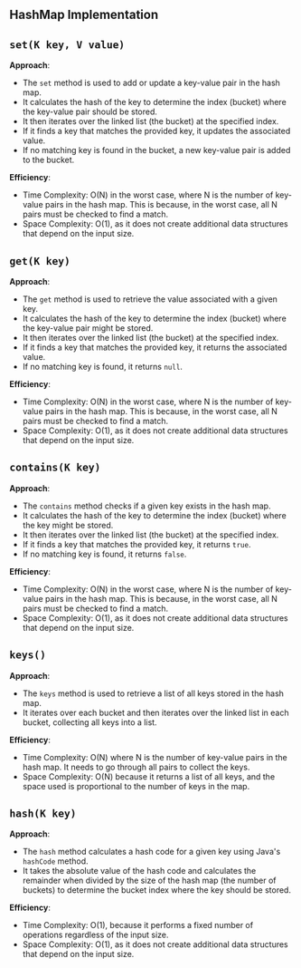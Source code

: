 ## HashMap Implementation

## `set(K key, V value)`

**Approach**:
- The `set` method is used to add or update a key-value pair in the hash map.
- It calculates the hash of the key to determine the index (bucket) where the key-value pair should be stored.
- It then iterates over the linked list (the bucket) at the specified index.
- If it finds a key that matches the provided key, it updates the associated value.
- If no matching key is found in the bucket, a new key-value pair is added to the bucket.

**Efficiency**:
- Time Complexity: O(N) in the worst case, where N is the number of key-value pairs in the hash map. This is because, in the worst case, all N pairs must be checked to find a match.
- Space Complexity: O(1), as it does not create additional data structures that depend on the input size.

## `get(K key)`

**Approach**:
- The `get` method is used to retrieve the value associated with a given key.
- It calculates the hash of the key to determine the index (bucket) where the key-value pair might be stored.
- It then iterates over the linked list (the bucket) at the specified index.
- If it finds a key that matches the provided key, it returns the associated value.
- If no matching key is found, it returns `null`.

**Efficiency**:
- Time Complexity: O(N) in the worst case, where N is the number of key-value pairs in the hash map. This is because, in the worst case, all N pairs must be checked to find a match.
- Space Complexity: O(1), as it does not create additional data structures that depend on the input size.

## `contains(K key)`

**Approach**:
- The `contains` method checks if a given key exists in the hash map.
- It calculates the hash of the key to determine the index (bucket) where the key might be stored.
- It then iterates over the linked list (the bucket) at the specified index.
- If it finds a key that matches the provided key, it returns `true`.
- If no matching key is found, it returns `false`.

**Efficiency**:
- Time Complexity: O(N) in the worst case, where N is the number of key-value pairs in the hash map. This is because, in the worst case, all N pairs must be checked to find a match.
- Space Complexity: O(1), as it does not create additional data structures that depend on the input size.

## `keys()`

**Approach**:
- The `keys` method is used to retrieve a list of all keys stored in the hash map.
- It iterates over each bucket and then iterates over the linked list in each bucket, collecting all keys into a list.

**Efficiency**:
- Time Complexity: O(N) where N is the number of key-value pairs in the hash map. It needs to go through all pairs to collect the keys.
- Space Complexity: O(N) because it returns a list of all keys, and the space used is proportional to the number of keys in the map.

## `hash(K key)`

**Approach**:
- The `hash` method calculates a hash code for a given key using Java's `hashCode` method.
- It takes the absolute value of the hash code and calculates the remainder when divided by the size of the hash map (the number of buckets) to determine the bucket index where the key should be stored.

**Efficiency**:
- Time Complexity: O(1), because it performs a fixed number of operations regardless of the input size.
- Space Complexity: O(1), as it does not create additional data structures that depend on the input size.

